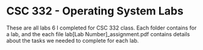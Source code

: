 # CSC 332 - Operating System Labs

These are all labs 6 I completed for CSC 332 class. Each folder contains for a lab, and the each file lab[Lab Number]\_assignment.pdf contains details about the tasks we needed to complete for each lab.
